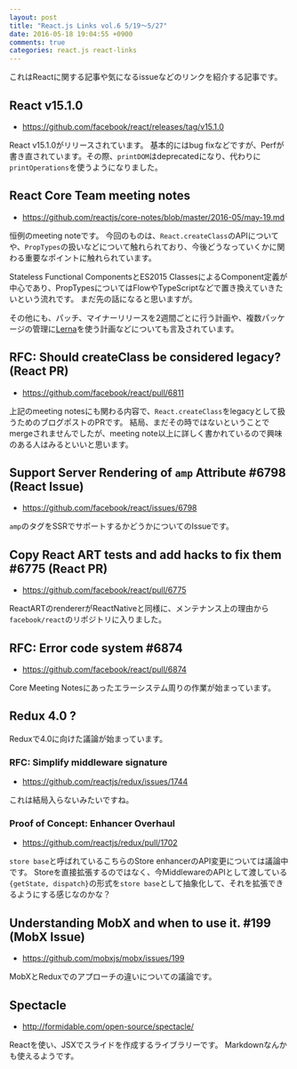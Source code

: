```yaml
---
layout: post
title: "React.js Links vol.6 5/19〜5/27"
date: 2016-05-18 19:04:55 +0900
comments: true
categories: react.js react-links
---
```


これはReactに関する記事や気になるissueなどのリンクを紹介する記事です。

<!-- more -->

## React v15.1.0

* https://github.com/facebook/react/releases/tag/v15.1.0

React v15.1.0がリリースされています。
基本的にはbug fixなどですが、Perfが書き直されています。その際、`printDOM`はdeprecatedになり、代わりに`printOperations`を使うようになりました。

## React Core Team meeting notes

* https://github.com/reactjs/core-notes/blob/master/2016-05/may-19.md

恒例のmeeting noteです。
今回のものは、`React.createClass`のAPIについてや、`PropTypes`の扱いなどについて触れられており、今後どうなっていくかに関わる重要なポイントに触れられています。

Stateless Functional ComponentsとES2015 ClassesによるComponent定義が中心であり、PropTypesについてはFlowやTypeScriptなどで置き換えていきたいという流れです。
まだ先の話になると思いますが。

その他にも、パッチ、マイナーリリースを2週間ごとに行う計画や、複数パッケージの管理に[Lerna](https://lernajs.io/)を使う計画などについても言及されています。


## RFC: Should createClass be considered legacy? (React PR)

* https://github.com/facebook/react/pull/6811

上記のmeeting notesにも関わる内容で、`React.createClass`をlegacyとして扱うためのブログポストのPRです。
結局、まだその時ではないということでmergeされませんでしたが、meeting note以上に詳しく書かれているので興味のある人はみるといいと思います。

## Support Server Rendering of `amp` Attribute #6798 (React Issue)

* https://github.com/facebook/react/issues/6798

`amp`のタグをSSRでサポートするかどうかについてのIssueです。

## Copy React ART tests and add hacks to fix them #6775 (React PR)

* https://github.com/facebook/react/pull/6775

ReactARTのrendererがReactNativeと同様に、メンテナンス上の理由から`facebook/react`のリポジトリに入りました。

## RFC: Error code system #6874

* https://github.com/facebook/react/pull/6874

Core Meeting Notesにあったエラーシステム周りの作業が始まっています。

## Redux 4.0 ?

Reduxで4.0に向けた議論が始まっています。

### RFC: Simplify middleware signature

* https://github.com/reactjs/redux/issues/1744

これは結局入らないみたいですね。

### Proof of Concept: Enhancer Overhaul

* https://github.com/reactjs/redux/pull/1702

`store base`と呼ばれているこちらのStore enhancerのAPI変更については議論中です。
Storeを直接拡張するのではなく、今MiddlewareのAPIとして渡している`{getState, dispatch}`の形式を`store base`として抽象化して、それを拡張できるようにする感じなのかな？

## Understanding MobX and when to use it. #199 (MobX Issue)

* https://github.com/mobxjs/mobx/issues/199

MobXとReduxでのアプローチの違いについての議論です。

## Spectacle 

* http://formidable.com/open-source/spectacle/

Reactを使い、JSXでスライドを作成するライブラリーです。
Markdownなんかも使えるようです。

